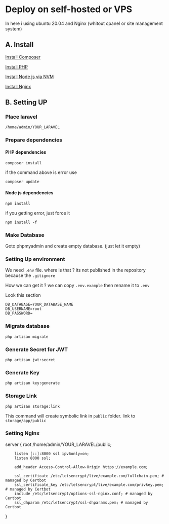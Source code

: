 # Deploy on self-hosted or VPS

In here i using ubuntu 20.04 and Nginx (whitout cpanel or site management system)

## A. Install

[Install Composer](https://getcomposer.org/download/)

[Install PHP](https://www.digitalocean.com/community/tutorials/how-to-install-php-8-1-and-set-up-a-local-development-environment-on-ubuntu-22-04)

[Install Node js via NVM](https://www.digitalocean.com/community/tutorials/how-to-install-node-js-on-ubuntu-20-04#option-3-installing-node-using-the-node-version-manager)

[Install Nginx](https://www.digitalocean.com/community/tutorials/how-to-install-nginx-on-ubuntu-20-04)

## B. Setting UP

### Place laravel

```
/home/admin/YOUR_LARAVEL
```

### Prepare dependencies

#### PHP dependencies

```
composer install
```

if the command above is error use

```
composer update
```

#### Node js dependencies

```
npm install
```

if you getting error, just force it

```
npm install -f
```

### Make Database

Goto phpmyadmin and create empty database. (just let it empty)

### Setting Up environment

We need `.env` file. where is that ? its not published in the repository because the `.gitignore`

How we can get it ? we can copy `.env.example` then rename it to `.env`

Look this section

```
DB_DATABASE=YOUR_DATABASE_NAME
DB_USERNAME=root
DB_PASSWORD=
```

### Migrate database

```
php artisan migrate
```

### Generate Secret for JWT

```
php artisan jwt:secret
```

### Generate Key

```
php artisan key:generate
```

### Storage Link

```
php artisan storage:link
```

This command will create symbolic link in `public` folder. link to `storage/app/public`

### Setting Nginx

server {
        root /home/admin/YOUR_LARAVEL/public;

        listen [::]:8000 ssl ipv6only=on;
        listen 8000 ssl;

        add_header Access-Control-Allow-Origin https://example.com;

        ssl_certificate /etc/letsencrypt/live/example.com/fullchain.pem; # managed by Certbot
        ssl_certificate_key /etc/letsencrypt/live/example.com/privkey.pem; # managed by Certbot
        include /etc/letsencrypt/options-ssl-nginx.conf; # managed by Certbot
        ssl_dhparam /etc/letsencrypt/ssl-dhparams.pem; # managed by Certbot
}